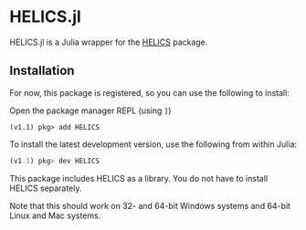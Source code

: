 # HELICS.jl

HELICS.jl is a Julia wrapper for the [HELICS](https://github.com/GMLC-TDC/HELICS-src) package.

## Installation

For now, this package is registered, so you can use the following to install:

Open the package manager REPL (using `]`)

```
(v1.1) pkg> add HELICS
```

To install the latest development version, use the following from within Julia:

```julia
(v1.1) pkg> dev HELICS
```

This package includes HELICS as a library. You do not have to install HELICS
separately.

Note that this should work on 32- and 64-bit Windows systems and 64-bit Linux
and Mac systems.


